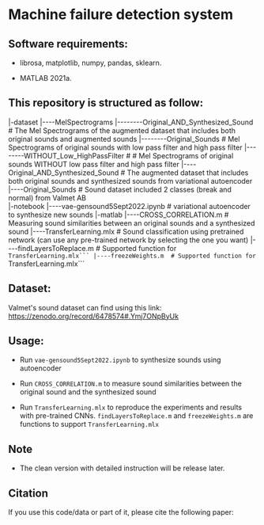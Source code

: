 # Machine failure detection system

## Software requirements:
- librosa, matplotlib, numpy, pandas, sklearn. 

- MATLAB 2021a.

## This repository is structured as follow:
|-dataset
|----MelSpectrograms
|--------Original_AND_Synthesized_Sound   # The Mel Spectrograms of the augmented dataset that includes both original sounds and augmented sounds
|--------Original_Sounds   # Mel Spectrograms of original sounds with low pass filter and high pass filter
|--------WITHOUT_Low_HighPassFilter   # # Mel Spectrograms of original sounds WITHOUT low pass filter and high pass filter
|----Original_AND_Synthesized_Sound   # The augmented dataset that includes both original sounds and synthesized sounds from variational autoencoder
|----Original_Sounds        # Sound dataset included 2 classes (break and normal) from Valmet AB                  
|-notebook
|----vae-gensound5Sept2022.ipynb # variational autoencoder to synthesize new sounds
|-matlab
|----CROSS_CORRELATION.m   # Measuring sound similarities between an original sounds and a synthesized sound
|----TransferLearning.mlx  # Sound classification using pretrained network (can use any pre-trained network by selecting the one you want)
|----findLayersToReplace.m  # Supported function for ``TransferLearning.mlx```
|----freezeWeights.m  # Supported function for ``TransferLearning.mlx```



## Dataset:
Valmet's sound dataset can find using this link: https://zenodo.org/record/6478574#.Ymj7ONpByUk

## Usage:

- Run ```vae-gensound5Sept2022.ipynb``` to synthesize sounds using autoencoder

- Run ```CROSS_CORRELATION.m``` to measure sound similarities between the original sound and the synthesized sound

- Run ```TransferLearning.mlx``` to reproduce the experiments and results with pre-trained CNNs. ```findLayersToReplace.m``` and ```freezeWeights.m``` are functions to support ```TransferLearning.mlx```

## Note
- The clean version with detailed instruction will be release later.

## Citation
If you use this code/data or part of it, please cite the following paper:


